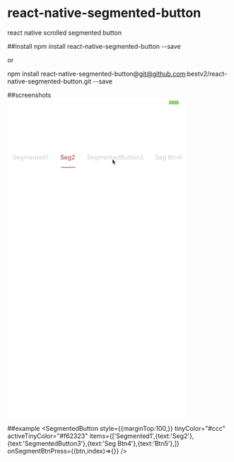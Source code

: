 # react-native-segmented-button
react native scrolled segmented button

##install
npm install react-native-segmented-button --save

or

npm install react-native-segmented-button@git@github.com:bestv2/react-native-segmented-button.git --save

##screenshots
![image](https://github.com/bestv2/react-native-segmented-button/blob/master/screenshots/1.gif?raw=true)

##example
     <SegmentedButton
                style={{marginTop:100,}}
                tinyColor="#ccc"
                activeTinyColor="#f62323"
                items={['Segmented1',{text:'Seg2'},{text:'SegmentedButton3'},{text:'Seg Btn4'},{text:'Btn5'},]}
                onSegmentBtnPress={(btn,index)=>{}}
            />
